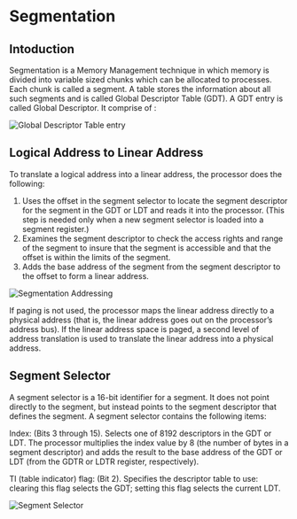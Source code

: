 Segmentation
=====

## Intoduction

Segmentation is a Memory Management technique in which memory is divided into variable sized chunks which can be allocated to processes. Each chunk is called a segment. A table stores the information about all such segments and is called Global Descriptor Table (GDT). A GDT entry is called Global Descriptor. It comprise of :

![Global Descriptor Table entry](http://viralpatel.net/taj/tutorial/image/gdt.gif)

## Logical Address to Linear Address

To translate a logical address into a linear address, the processor does the following:

1. Uses the offset in the segment selector to locate the segment descriptor for the segment in the GDT or LDT and reads it into the processor. (This step is needed only when a new segment selector is loaded into a segment register.)
2. Examines the segment descriptor to check the access rights and range of the segment to insure that the segment is accessible and that the offset is within the limits of the segment.
3. Adds the base address of the segment from the segment descriptor to the offset to form a linear address.

![Segmentation Addressing](http://viralpatel.net/taj/tutorial/image/segmentation_address.gif)

If paging is not used, the processor maps the linear address directly to a physical address (that is, the linear address goes out on the processor’s address bus). If the linear address space is paged, a second level of address translation is used to translate the linear address into a physical address.

## Segment Selector

A segment selector is a 16-bit identifier for a segment. It does not point directly to the segment, but instead points to the segment descriptor that defines the segment. A segment selector contains the following items:

Index:
    (Bits 3 through 15). Selects one of 8192 descriptors in the GDT or LDT. The processor multiplies the index value by 8 (the number of bytes in a segment descriptor) and adds the result to the base address of the GDT or LDT (from the GDTR or LDTR register, respectively). 

TI (table indicator) flag:
    (Bit 2). Specifies the descriptor table to use: clearing this flag selects the GDT; setting this flag selects the current LDT. 

![Segment Selector](http://viralpatel.net/taj/tutorial/image/segment_selector.gif)